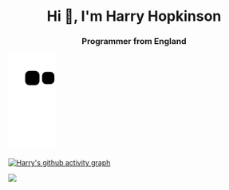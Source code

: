 <h1 align="center">Hi 👋, I'm Harry Hopkinson</h1>
<h3 align="center">Programmer from England</h3>

![github contribution grid snake animation](https://raw.githubusercontent.com/Harry-Hopkinson/harry-hopkinson/output/github-contribution-grid-snake.svg)

[![Harry's github activity graph](https://contributor-graph.herokuapp.com/graph?username=Harry-Hopkinson&theme=github)](https://github.com/Harry-Hopkinson/harry-hopkinson)

[![](https://komarev.com/ghpvc/?username=0xflotus&color=green)](https://github.com/Harry-Hopkinson)
